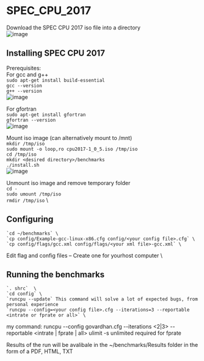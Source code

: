 # SPEC_CPU_2017

Download the SPEC CPU 2017 iso file into a directory \
![image](https://user-images.githubusercontent.com/37037342/235575445-550e17c4-b808-4522-a699-b02ae64265fd.png)

## Installing SPEC CPU 2017  
Prerequisites: \
For gcc and g++ \
	`sudo apt-get install build-essential` \
	`gcc --version` \
	`g++ --version` \
	![image](https://user-images.githubusercontent.com/37037342/235575798-2d9bf426-e2ef-4aa1-90b2-1cfe572ae351.png)

For gfortran \
	`sudo apt-get install gfortran` \
	`gfortran --version` \
	![image](https://user-images.githubusercontent.com/37037342/235575879-5402c9e3-33ec-4415-9761-fd0f8a5f1b9e.png)

Mount iso image (can alternatively mount to /mnt) \
	`mkdir /tmp/iso` \
	`sudo mount -o loop,ro cpu2017-1_0_5.iso /tmp/iso` \
	`cd /tmp/iso` \
	`mkdir <desired directory>/benchmarks` \
	`./install.sh` \
	![image](https://user-images.githubusercontent.com/37037342/235576597-987ca32a-7d1c-4b46-8555-abf247e220bf.png)

Unmount iso image and remove temporary folder\
	`cd -`  \
	`sudo umount /tmp/iso` \
	`rmdir /tmp/iso` \
## Configuring 
	`cd ~/benchmarks` \
	`cp config/Example-gcc-linux-x86.cfg config/<your config file>.cfg` \
	`cp config/flags/gcc.xml config/flags/<your xml file>-gcc.xml` \
Edit flag and config files – Create one for yourhost computer \

## Running the benchmarks 
	`. shrc`  \
	`cd config` \
	`runcpu --update` This command will solve a lot of expected bugs, from personal experience
	`runcpu --config=<your config file>.cfg --iterations=3 --reportable <intrate or fprate or all>` \
my command: runcpu --config govardhan.cfg --iterations <2|3> --reportable <intrate | fprate | all>
ulimit -s unlimited required for fprate 

Results of the run will be avalibale in the ~/benchmarks/Results folder in the form of a PDF, HTML, TXT
